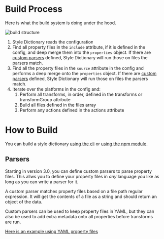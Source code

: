 # Build Process

Here is what the build system is doing under the hood.

![build structure](assets/build-diagram.png)

1. Style Dictionary reads the configuration
1. Find all property files in the `include` attribute, if it is defined in the config, and deep merge them into the `properties` object. If there are [custom parsers](#parsers) defined, Style Dictionary will run those on files the parsers match.
1. Find all the property files in the `source` attribute in the config and performs a deep merge onto the `properties` object. If there are [custom parsers](#parsers) defined, Style Dictionary will run those on files the parsers match.
1. Iterate over the platforms in the config and:
    1. Perform all transforms, in order, defined in the transforms or transformGroup attribute
    1. Build all files defined in the files array
    1. Perform any actions defined in the actions attribute

# How to Build

You can build a style dictionary [using the cli](using_the_cli.md) or [using the npm module](using_the_npm_module.md).


## Parsers

Starting in version 3.0, you can define custom parsers to parse property files. This allws you to define your property files in *any* language you like as long as you can write a parser for it. 

A custom parser matches property files based on a file path regular expression. It will get the contents of a file as a string and should return an object of the data. 

Custom parsers can be used to keep property files in YAML, but they can also be used to add extra metadata onto all properties before transforms are run. 

[Here is an example using YAML property files](https://github.com/amzn/style-dictionary/tree/main/examples/advanced/yaml-tokens)